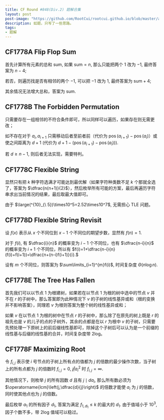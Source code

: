 ```yaml
---
title: CF Round #848(Div.2) 题解合集
layout: post
post-image: "https://github.com/RootCui/rootcui.github.io/blob/master/assets/images/20230205.jpg?raw=true"
description: 如题，只写了一些思路。
tags:
- 题解
---
```


## CF1778A Flip Flop Sum

首先计算所有元素的总和 $\text{sum}$, 如果 $\text{sum}=n$, 那么只能把两个 $1$ 改为 $-1$, 最终答案为 $n-4$;

若否，则遍历找是否有相邻的两个 $-1$, 可以把 $-1$ 改为 $1$, 最终答案为 $\text{sum}+4$;

其余情况无法增大总和，答案为 $\text{sum}$.

## CF1778B The Forbidden Permutation

只需要存在一组相邻的不符合条件即可，所以同样可以遍历，如果存在则无需更改；

如不存在对于 $a_i, a_{i+1}$ 只需移动后者至前者前（代价为 $\operatorname{pos}(a_{i+1})-\operatorname{pos}(a_{i})$）或使之间距离为 $d+1$ (代价为 $d+1-(\operatorname{pos}(a_{i+1})-\operatorname{pos}(a_{i}))$).

若 $d\ge n-1$, 则后者无法实现，需要特判。

## CF1778C Flexible String

显然只有把 $k$ 种字符选满才可能达到最优解（如果字符种类数不足 $k$ 个那就全选了，答案为 $\dfrac{n(n+1)}{2}$），然后枚举所有可能的方案，最后再遍历字符串求出当前情况的结果，最后取最大值即可。

由于 $\large(^{10}_{\ 5})\times10^5=2.52\times10^7$, 无需担心 TLE 问题。

## CF1778D Flexible String Revisit

设 $f(x)$ 表示从 $x$ 个不同位到 $x -1$ 个不同位的期望步数，显然有 $f(n)=1$.

对于 $f(i)$, 有 $\dfrac{i}{n}$ 的概率变为 $i-1$ 个不同位，也有 $\dfrac{n-i}{n}$ 的概率变为 $i+1$ 个不同位，所以有 $f(i)=1+\dfrac{n-i}{n}(f(i)+f(i+1))=\dfrac{n+(n-i)f(i+1)}{i}.$

设有 $m$ 个不同位，则答案为 $\sum\limits_{i=1}^{m}f(i)$, 时间复杂度 $\Theta(n\log n)$.

## CF1778E The Tree Has Fallen

首先我们可以以节点 $1$ 为根建树，如果若在以节点 $1$ 为根的树中选中的节点 $v$ 并不在 $r$ 的子树中，那么答案即为此种情况下 $v$ 的子树的线性基异或和（根的变换并不影响答案），同理若 $v$ 为根则答案为整个树的线性基异或和；

如果 $v$ 在以节点 $1$ 为根的树中在节点 $r$ 的子树中，那么除了在原先的树上既是 $r$ 的祖先也是 $v$ 的儿子的点的子树外，其余的点都是在以 $r$ 为根中 $v$ 的子树，只需要先预处理一下原树上的前后缀线性基即可，除掉这个子树后可以认为是一个前缀的线性基与后缀的线性基的合并，时间复杂度带 2log。

## CF1778F Maximizing Root

令 $f_{i,j}$ 表示使 $i$ 号节点的子树上所有点的值都为 $j$ 的倍数的最少操作次数，当子树上的所有点都为 $j$ 的倍数时 $f_{i,j}=0$, $j\not| a_i^2$ 时 $f_{i,j}=\infty$.

其他情况下，则枚举 $j$ 的所有因数 $d$ 且有 $j\mid da_i$, 那么所有数必须为 $\operatorname{lcm}\left(j,\dfrac{d}{j}\right)$ 的倍数才能使 $a_i$ 为 $j$ 的倍数，同时使其他点也为 $j$ 的倍数。

最后枚举 $a_1$ 的所有因子 $d_1$, 答案为满足 $f_{1,d_1}\le k$ 的最大的 $d_1$. 由于值域小于 $10^3$, 因子个数不多，带 2log 值域可以稳过。
